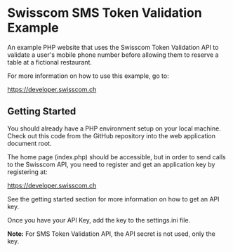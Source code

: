 Swisscom SMS Token Validation Example
=====================================

An example PHP website that uses the Swisscom Token Validation API to validate
a user's mobile phone number before allowing them to reserve a table at a
fictional restaurant.

For more information on how to use this example, go to:

https://developer.swisscom.ch

Getting Started
---------------

You should already have a PHP environment setup on your local machine. Check
out this code from the GitHub repository into the web application document
root.

The home page (index.php) should be accessible, but in order to send calls
to the Swisscom API, you need to register and get an application key by
registering at:

https://developer.swisscom.ch

See the getting started section for more information on how to get an
API key.

Once you have your API Key, add the key to the settings.ini file.

__Note:__ For SMS Token Validation API, the API secret is not used, only the key.